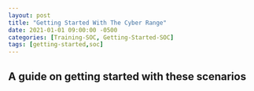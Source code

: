 ```yaml
---
layout: post
title: "Getting Started With The Cyber Range"
date: 2021-01-01 09:00:00 -0500
categories: [Training-SOC, Getting-Started-SOC]
tags: [getting-started,soc]
---
```

## A guide on getting started with these scenarios

